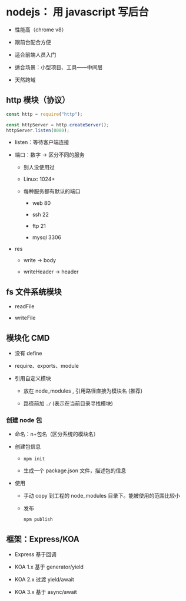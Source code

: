 # nodejs： 用 javascript 写后台

- 性能高（chrome v8）

- 跟前台配合方便

- 适合前端人员入门

- 适合场景：小型项目、工具——中间层

- 天然跨域

## http 模块（协议）

```javascript
const http = require("http");

const httpServer = http.createServer();
httpServer.listen(8080);
```

- listen：等待客户端连接

- 端口：数字 -> 区分不同的服务

  - 别人没使用过

  - Linux: 1024+

  - 每种服务都有默认的端口

    - web 80

    - ssh 22

    - ftp 21

    - mysql 3306

- res

  - write -> body

  - writeHeader -> header

## fs 文件系统模块

- readFile

- writeFile

## 模块化 CMD

- 没有 define

- require、exports、module

- 引用自定义模块

  - 放在 node_modules , 引用路径直接为模块名 (推荐)

  - 路径前加 `./` (表示在当前目录寻找模块)

### 创建 node 包

- 命名：n+包名（区分系统的模块名）

- 创建包信息

  - `npm init`

  - 生成一个 package.json 文件，描述包的信息

- 使用

  - 手动 copy 到工程的 node_modules 目录下。能被使用的范围比较小

  - 发布

    `npm publish`

## 框架：Express/KOA

- Express 基于回调

- KOA 1.x 基于 generator/yield
- KOA 2.x 过渡 yield/await
- KOA 3.x 基于 async/await
